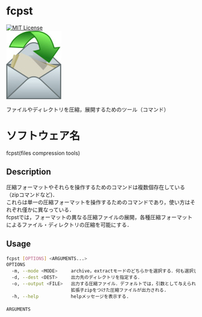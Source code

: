 # fcpst
[![MIT License](https://img.shields.io/badge/License-MIT-green)](https://github.com/clownUR/fcpst/blob/main/LICENSE)   
![logo](img/envelope.jpg)  

ファイルやディレクトリを圧縮，展開するためのツール（コマンド）

# ソフトウェア名
fcpst(files compression tools)

## Description
圧縮フォーマットやそれらを操作するためのコマンドは複数個存在している（zipコマンドなど)．  
これらは単一の圧縮フォーマットを操作するためのコマンドであり，使い方はそれぞれ僅かに異なっている．  
fcpstでは，フォーマットの異なる圧縮ファイルの展開，各種圧縮フォーマットによるファイル・ディレクトリの圧縮を可能にする．     

## Usage
```sh
fcpst [OPTIONS] <ARGUMENTS...>
OPTIONS
  -m, --mode <MODE>     archive，extractモードのどちらかを選択する．何も選択しなければdefaultモードで実行される．  
  -d, --dest <DEST>     出力先のディレクトリを指定する．  
  -o, --output <FILE>   出力する圧縮ファイル．デフォルトでは，引数として与えられたファイルとディレクトリの名前に
                        拡張子zipをつけた圧縮ファイルが出力される.  
  -h, --help            helpメッセージを表示する.

ARGUMENTS  

```
